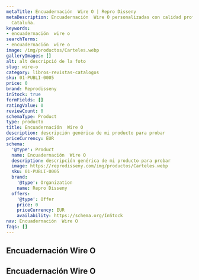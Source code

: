 ```yaml
---
metaTitle: Encuadernación  Wire O | Repro Disseny
metaDescription: Encuadernación  Wire O personalizadas con calidad profesional en
  Cataluña.
keywords:
- encuadernación  wire o
searchTerms:
- encuadernación  wire o
image: /img/productos/Carteles.webp
galleryImages: []
alt: alt descripció de la foto
slug: wire-o
category: libros-revistas-catalogos
sku: 01-PUBLI-0005
price: 0
brand: Reprodisseny
inStock: true
formFields: []
ratingValue: 0
reviewCount: 0
schemaType: Product
type: producto
title: Encuadernación  Wire O
description: descripción genérica de mi producto para probar
priceCurrency: EUR
schema:
  '@type': Product
  name: Encuadernación  Wire O
  description: descripción genérica de mi producto para probar
  image: https://reprodisseny.com/img/productos/Carteles.webp
  sku: 01-PUBLI-0005
  brand:
    '@type': Organization
    name: Repro Disseny
  offers:
    '@type': Offer
    price: 0
    priceCurrency: EUR
    availability: https://schema.org/InStock
nav: Encuadernación  Wire O
faqs: []
---
```


## Encuadernación  Wire O

## Encuadernación  Wire O
